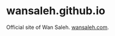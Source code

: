wansaleh.github.io
==================

Official site of Wan Saleh. [wansaleh.com](http://wansaleh.com).
